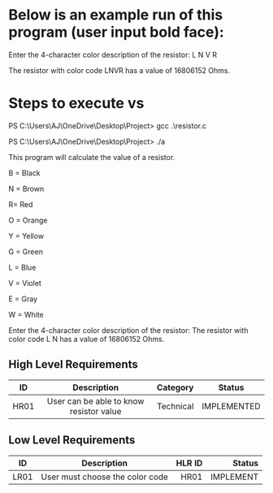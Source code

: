 # Below is an example run of this program (user input bold face):
Enter the 4-character color description of the resistor: L N V R

The resistor with color code LNVR has a value of 16806152 Ohms.

# Steps to execute vs 
PS C:\Users\AJ\OneDrive\Desktop\Project> gcc .\resistor.c

PS C:\Users\AJ\OneDrive\Desktop\Project> ./a

This program will calculate the value of a resistor.

B = Black

N = Brown

R= Red

O = Orange

Y = Yellow

G = Green

L = Blue

V = Violet

E = Gray

W = White

Enter the 4-character color description of the resistor: The resistor with color code L   N   has a value of 16806152 Ohms.



## High Level Requirements
| ID   | Description                                | Category  | Status      |
| -----|:------------------------------------------:|:---------:|:-----------:|
| HR01 | User can be able to know resistor value    | Technical | IMPLEMENTED |



## Low Level Requirements
| ID    | Description                                                             | HLR ID | Status      |
| ------|:-----------------------------------------------------------------------:| ------:|------------:|
| LR01  | User must choose the color code                                         | HR01   | IMPLEMENT   | 



